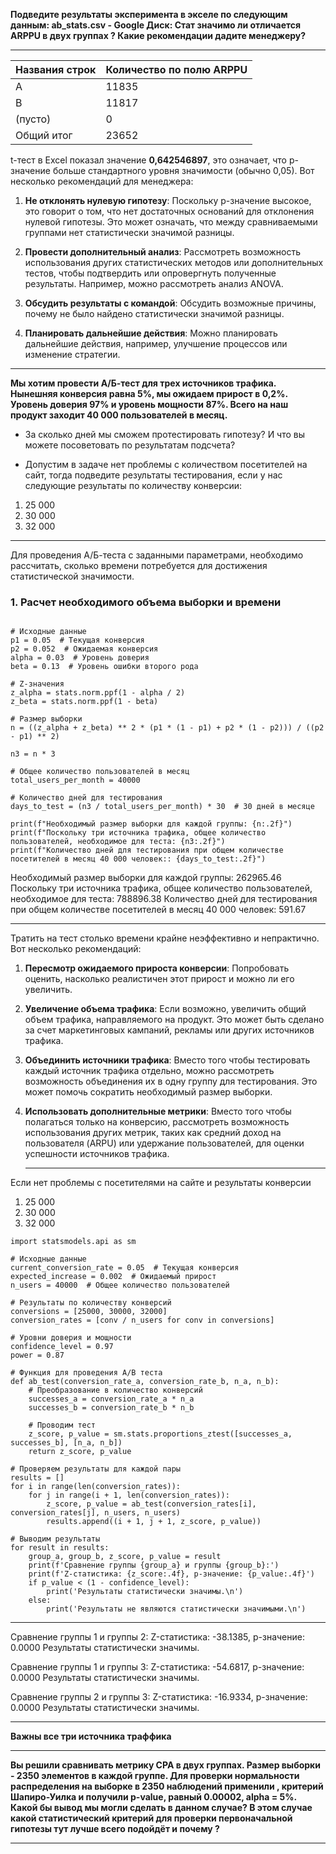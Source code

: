 **Подведите результаты эксперимента в экселе по следующим данным: ab_stats.csv - Google Диск:
Стат значимо ли отличается ARPPU в двух группах ? Какие рекомендации дадите
менеджеру?**

---

Названия строк |	Количество по полю ARPPU
|--------------|----------------------------|
| A              |	11835                   |
| B              |  11817                   |
| (пусто)        |  0                       |	
| Общий итог     |	23652                   |

 t-тест в Excel показал значение **0,642546897**, это означает, что p-значение больше стандартного уровня значимости (обычно 0,05). Вот несколько рекомендаций для менеджера: 
 
1. **Не отклонять нулевую гипотезу**: Поскольку p-значение высокое, это говорит о том, что нет достаточных оснований для отклонения нулевой гипотезы. Это может означать, что между сравниваемыми группами нет статистически значимой разницы. 
 
2. **Провести дополнительный анализ**: Рассмотреть возможность использования других статистических методов или дополнительных тестов, чтобы подтвердить или опровергнуть полученные результаты. Например, можно рассмотреть анализ ANOVA. 
 
3. **Обсудить результаты с командой**: Обсудить возможные причины, почему не было найдено статистически значимой разницы. 
 
4. **Планировать дальнейшие действия**: Можно планировать дальнейшие действия, например, улучшение процессов или изменение стратегии.

---
**Мы хотим провести А/Б-тест для трех источников трафика. Нынешняя конверсия равна 5%,
мы ожидаем прирост в 0,2%. Уровень доверия 97% и уровень мощности 87%. Всего на наш продукт заходит 40 000 пользователей в месяц.**

* За сколько дней мы сможем протестировать гипотезу? И что вы можете посоветовать по
результатам подсчета?

* Допустим в задаче нет проблемы с количеством посетителей на сайт, тогда подведите
результаты тестирования, если у нас следующие результаты по количеству конверсии:

1) 25 000
2) 30 000
3) 32 000

---
Для проведения А/Б-теста с заданными параметрами, необходимо рассчитать, сколько времени потребуется для достижения статистической значимости. 

### 1. Расчет необходимого объема выборки и времени

```import scipy.stats as stats

# Исходные данные
p1 = 0.05  # Текущая конверсия
p2 = 0.052  # Ожидаемая конверсия
alpha = 0.03  # Уровень доверия
beta = 0.13  # Уровень ошибки второго рода

# Z-значения
z_alpha = stats.norm.ppf(1 - alpha / 2)
z_beta = stats.norm.ppf(1 - beta)

# Размер выборки
n = ((z_alpha + z_beta) ** 2 * (p1 * (1 - p1) + p2 * (1 - p2))) / ((p2 - p1) ** 2)

n3 = n * 3

# Общее количество пользователей в месяц
total_users_per_month = 40000

# Количество дней для тестирования
days_to_test = (n3 / total_users_per_month) * 30  # 30 дней в месяце

print(f"Необходимый размер выборки для каждой группы: {n:.2f}")
print(f"Поскольку три источника трафика, общее количество пользователей, необходимое для теста: {n3:.2f}")
print(f"Количество дней для тестирования при общем количестве посетителей в месяц 40 000 человек:: {days_to_test:.2f}")
```

Необходимый размер выборки для каждой группы: 262965.46
Поскольку три источника трафика, общее количество пользователей, необходимое для теста: 788896.38
Количество дней для тестирования при общем количестве посетителей в месяц 40 000 человек: 591.67

-------------------------
Тратить на тест столько времени крайне неэффективно и непрактично. Вот несколько рекомендаций: 
 
1. **Пересмотр ожидаемого прироста конверсии**: Попробовать оценить, насколько реалистичен этот прирост и можно ли его увеличить. 
 
2. **Увеличение объема трафика**: Если возможно, увеличить общий объем трафика, направляемого на продукт. Это может быть сделано за счет маркетинговых кампаний, рекламы или других источников трафика. 
 
3. **Объединить источники трафика**: Вместо того чтобы тестировать каждый источник трафика отдельно, можно рассмотреть возможность объединения их в одну группу для тестирования. Это может помочь сократить необходимый размер выборки. 
 
4. **Использовать дополнительные метрики**: Вместо того чтобы полагаться только на конверсию, рассмотреть возможность использования других метрик, таких как средний доход на пользователя (ARPU) или удержание пользователей, для оценки успешности источников трафика.

   ---
Если нет проблемы с посетителями на сайте и результаты конверсии

1) 25 000
2) 30 000
3) 32 000

```import numpy as np
import statsmodels.api as sm

# Исходные данные
current_conversion_rate = 0.05  # Текущая конверсия
expected_increase = 0.002  # Ожидаемый прирост
n_users = 40000  # Общее количество пользователей

# Результаты по количеству конверсий
conversions = [25000, 30000, 32000]
conversion_rates = [conv / n_users for conv in conversions]

# Уровни доверия и мощности
confidence_level = 0.97
power = 0.87

# Функция для проведения A/B теста
def ab_test(conversion_rate_a, conversion_rate_b, n_a, n_b):
    # Преобразование в количество конверсий
    successes_a = conversion_rate_a * n_a
    successes_b = conversion_rate_b * n_b
    
    # Проводим тест
    z_score, p_value = sm.stats.proportions_ztest([successes_a, successes_b], [n_a, n_b])
    return z_score, p_value

# Проверяем результаты для каждой пары
results = []
for i in range(len(conversion_rates)):
    for j in range(i + 1, len(conversion_rates)):
        z_score, p_value = ab_test(conversion_rates[i], conversion_rates[j], n_users, n_users)
        results.append((i + 1, j + 1, z_score, p_value))

# Выводим результаты
for result in results:
    group_a, group_b, z_score, p_value = result
    print(f'Сравнение группы {group_a} и группы {group_b}:')
    print(f'Z-статистика: {z_score:.4f}, p-значение: {p_value:.4f}')
    if p_value < (1 - confidence_level):
        print('Результаты статистически значимы.\n')
    else:
        print('Результаты не являются статистически значимыми.\n')
```

--------------------------------------------------------------------------------
Сравнение группы 1 и группы 2:
Z-статистика: -38.1385, p-значение: 0.0000
Результаты статистически значимы.

Сравнение группы 1 и группы 3:
Z-статистика: -54.6817, p-значение: 0.0000
Результаты статистически значимы.

Сравнение группы 2 и группы 3:
Z-статистика: -16.9334, p-значение: 0.0000
Результаты статистически значимы.

------------------------------------------------

**Важны все три источника траффика**

---

**Вы решили сравнивать метрику CPA в двух группах. Размер выборки - 2350 элементов в
каждой группе.
Для проверки нормальности распределения на выборке в 2350 наблюдений применили ,
критерий Шапиро-Уилка и получили p-value, равный 0.00002, alpha = 5%.
Какой бы вывод мы могли сделать в данном случае?
В этом случае какой статистический критерий для проверки первоначальной гипотезы тут лучше
всего подойдёт и почему ?**

---
   




